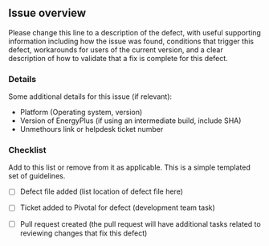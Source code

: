 Issue overview
--------------
Please change this line to a description of the defect, with useful supporting information including how the issue was found, conditions that trigger this defect, workarounds for users of the current version, and a clear description of how to validate that a fix is complete for this defect.

### Details
Some additional details for this issue (if relevant):
 - Platform (Operating system, version)
 - Version of EnergyPlus (if using an intermediate build, include SHA)
 - Unmethours link or helpdesk ticket number

### Checklist
Add to this list or remove from it as applicable.  This is a simple templated set of guidelines.
 - [ ] Defect file added (list location of defect file here)
 - [ ] Ticket added to Pivotal for defect (development team task)
 - [ ] Pull request created (the pull request will have additional tasks related to reviewing changes that fix this defect)

